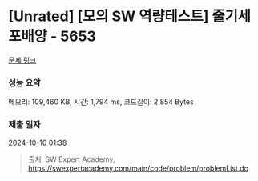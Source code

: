 # [Unrated] [모의 SW 역량테스트] 줄기세포배양 - 5653 

[문제 링크](https://swexpertacademy.com/main/code/problem/problemDetail.do?contestProbId=AWXRJ8EKe48DFAUo) 

### 성능 요약

메모리: 109,460 KB, 시간: 1,794 ms, 코드길이: 2,854 Bytes

### 제출 일자

2024-10-10 01:38



> 출처: SW Expert Academy, https://swexpertacademy.com/main/code/problem/problemList.do